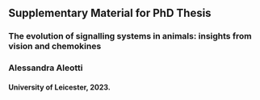 ## Supplementary Material for PhD Thesis

### The evolution of signalling systems in animals: insights from vision and chemokines
### Alessandra Aleotti


#### University of Leicester, 2023.
